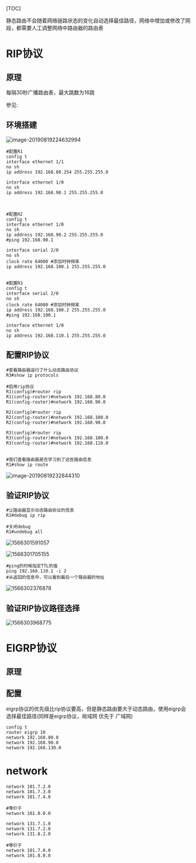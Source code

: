 [TOC]

静态路由不会随着网络链路状态的变化自动选择最佳路径，网络中增加或修改了网段，都需要人工调整网络中路由器的路由表



# RIP协议

## 原理

每隔30秒广播路由表，最大跳数为16跳

参见:

## 环境搭建

![image-20190819224632994](https://github.com/chenyansong1/note/blob/master/images/computeNetwork/image-20190819224632994.png?raw=true)

```shell
#配置R1
config t
interface ethernet 1/1
no sh
ip address 192.168.80.254 255.255.255.0

interface ethernet 1/0
no sh
ip address 192.168.90.1 255.255.255.0



#配置R2
config t
interface ethernet 1/0
no sh
ip address 192.168.90.2 255.255.255.0
#ping 192.168.90.1

interface serial 2/0
no sh
clock rate 64000 #添加时钟频率
ip address 192.168.100.1 255.255.255.0


#配置R3
config t
interface serial 2/0
no sh
clock rate 64000 #添加时钟频率
ip address 192.168.100.2 255.255.255.0
#ping 192.168.100.1

interface ethernet 1/0
no sh
ip address 192.168.110.1 255.255.255.0
```



## 配置RIP协议

```shell
#查看路由器运行了什么动态路由协议
R3#show ip protocols

#启用rip协议
R1(config)#router rip
R1(config-router)#network 192.168.80.0
R1(config-router)#network 192.168.90.0

R2(config)#router rip
R2(config-router)#network 192.168.100.0
R2(config-router)#network 192.168.90.0

R3(config)#router rip
R3(config-router)#network 192.168.100.0
R3(config-router)#network 192.168.110.0


#我们查看路由器是否学习到了这些路由信息
R1#show ip route

```

![image-20190819232844310](https://github.com/chenyansong1/note/blob/master/images/computeNetwork/image-20190819232844310.png?raw=true)



## 验证RIP协议

```shell
#让路由器显示动态路由协议的信息
R1#debug ip rip

#关闭debug
R1#undebug all
```

![1566301591057](https://github.com/chenyansong1/note/blob/master/images/computeNetwork/1566301591057.png?raw=true)

![1566301705155](https://github.com/chenyansong1/note/blob/master/images/computeNetwork/1566301705155.png?raw=true)

```shell
#ping的时候指定TTL的值
ping 192.168.110.1 -i 2
#从返回的信息中，可以看到最后一个路由器的地址
```

![1566302376878](https://github.com/chenyansong1/note/blob/master/images/computeNetwork/1566302376878.png?raw=true)

## 验证RIP协议路径选择

![1566303968775](https://github.com/chenyansong1/note/blob/master/images/computeNetwork/1566303968775.png?raw=true)



# EIGRP协议

## 原理





## 配置

eigrp协议的优先级比rip协议要高，但是静态路由要大于动态路由，使用eigrp会选择最佳路径(同样是eigrp协议，局域网 优先于 广域网)

```shell
config t
router eigrp 10
network 192.168.80.0
network 192.168.90.0
network 192.168.130.0

```



# network

```shell
network 101.7.2.0
network 101.7.3.0
network 101.7.4.0

#等价于
network 101.0.0.0

network 131.7.1.0
network 131.7.2.0
network 131.8.2.0

#等价于
network 101.7.0.0
network 101.8.0.0
```















